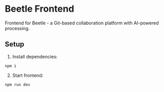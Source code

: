 # Beetle Frontend

Frontend for Beetle - a Git-based collaboration platform with AI-powered processing.

## Setup

1. Install dependencies:
```
npm i
```

2. Start frontend:
```
npm run dev
```




